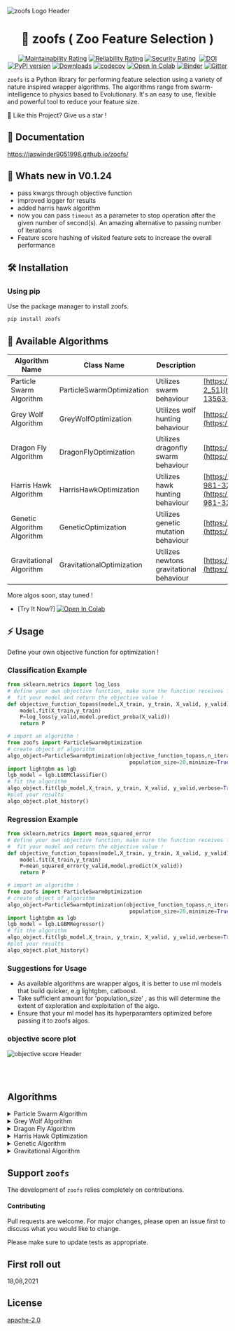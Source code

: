 ![zoofs Logo Header](https://github.com/jaswinder9051998/zoofs/blob/master/asserts/zoofsedited.png)

<div align="center">
 
<h1> 🐾 zoofs ( Zoo Feature Selection ) </h1>

[![Maintainability Rating](https://sonarcloud.io/api/project_badges/measure?project=jaswinder9051998_zoofs&metric=sqale_rating)](https://sonarcloud.io/dashboard?id=jaswinder9051998_zoofs) [![Reliability Rating](https://sonarcloud.io/api/project_badges/measure?project=jaswinder9051998_zoofs&metric=reliability_rating)](https://sonarcloud.io/dashboard?id=jaswinder9051998_zoofs) [![Security Rating](https://sonarcloud.io/api/project_badges/measure?project=jaswinder9051998_zoofs&metric=security_rating)](https://sonarcloud.io/dashboard?id=jaswinder9051998_zoofs) [![<Sonarcloud quality gate>](https://sonarcloud.io/api/project_badges/measure?project=jaswinder9051998_zoofs&metric=alert_status)](https://sonarcloud.io/dashboard?id=jaswinder9051998_zoofs) [![DOI](https://zenodo.org/badge/DOI/10.5281/zenodo.5638846.svg)](https://doi.org/10.5281/zenodo.5638846) [![PyPI version](https://badge.fury.io/py/zoofs.svg)](https://badge.fury.io/py/zoofs) [![Downloads](https://pepy.tech/badge/zoofs)](https://pepy.tech/project/zoofs) [![codecov](https://codecov.io/gh/jaswinder9051998/zoofs/branch/master/graph/badge.svg?token=TMFNF6Y7A2)](https://codecov.io/gh/jaswinder9051998/zoofs) [![Open In Colab](https://camo.githubusercontent.com/52feade06f2fecbf006889a904d221e6a730c194/68747470733a2f2f636f6c61622e72657365617263682e676f6f676c652e636f6d2f6173736574732f636f6c61622d62616467652e737667)](https://colab.research.google.com/drive/12LYc67hIuy7PKSa8J_75bQUZ62EBJz4J?usp=sharing)  [![Binder](https://mybinder.org/badge_logo.svg)](https://mybinder.org/v2/gh/jaswinder9051998/zoofs/HEAD) [![Gitter](https://img.shields.io/gitter/room/DAVFoundation/DAV-Contributors.svg?style=flat-square)](https://gitter.im/zooFeatureSelection/community)
 
 </div>
 
``zoofs`` is a Python library for performing feature selection using a variety of nature inspired wrapper algorithms. The algorithms range from swarm-intelligence to physics based to Evolutionary.
It's an easy to use, flexible and powerful tool to reduce your feature size.  
 
🌟 Like this Project? Give us a star !
 
## 📘 Documentation 
https://jaswinder9051998.github.io/zoofs/

 
## 🔗 Whats new in V0.1.24
- pass kwargs through objective function
- improved logger for results 
- added harris hawk algorithm
- now you can pass ``timeout`` as a parameter to stop operation after the given number of second(s). An amazing alternative to passing number of iterations
- Feature score hashing of visited feature sets to increase the overall performance
 
## 🛠 Installation

### Using pip

Use the package manager to install zoofs.

```bash
pip install zoofs
```

## 📜 Available Algorithms
| Algorithm Name | Class Name | Description | References doi |
|----------|-------------|-------------|-------------|
| Particle Swarm Algorithm  | ParticleSwarmOptimization | Utilizes swarm behaviour | [https://doi.org/10.1007/978-3-319-13563-2_51](https://doi.org/10.1007/978-3-319-13563-2_51) |
| Grey Wolf Algorithm | GreyWolfOptimization | Utilizes wolf hunting behaviour |  [https://doi.org/10.1016/j.neucom.2015.06.083](https://doi.org/10.1016/j.neucom.2015.06.083) |
| Dragon Fly Algorithm | DragonFlyOptimization | Utilizes dragonfly swarm behaviour | [https://doi.org/10.1016/j.knosys.2020.106131](https://doi.org/10.1016/j.knosys.2020.106131) |
| Harris Hawk Algorithm | HarrisHawkOptimization | Utilizes hawk hunting behaviour | [https://link.springer.com/chapter/10.1007/978-981-32-9990-0_12](https://link.springer.com/chapter/10.1007/978-981-32-9990-0_12) |
| Genetic Algorithm Algorithm | GeneticOptimization | Utilizes genetic mutation behaviour | [https://doi.org/10.1109/ICDAR.2001.953980](https://doi.org/10.1109/ICDAR.2001.953980) |
| Gravitational Algorithm | GravitationalOptimization | Utilizes newtons gravitational behaviour | [https://doi.org/10.1109/ICASSP.2011.5946916](https://doi.org/10.1109/ICASSP.2011.5946916) |

More algos soon, stay tuned !
* [Try It Now?] [![Open In Colab](https://camo.githubusercontent.com/52feade06f2fecbf006889a904d221e6a730c194/68747470733a2f2f636f6c61622e72657365617263682e676f6f676c652e636f6d2f6173736574732f636f6c61622d62616467652e737667)](https://colab.research.google.com/drive/12LYc67hIuy7PKSa8J_75bQUZ62EBJz4J?usp=sharing)

## ⚡️ Usage
 

Define your own objective function for optimization !
 
### Classification Example
 
```python
from sklearn.metrics import log_loss
# define your own objective function, make sure the function receives four parameters,
#  fit your model and return the objective value !
def objective_function_topass(model,X_train, y_train, X_valid, y_valid):      
    model.fit(X_train,y_train)  
    P=log_loss(y_valid,model.predict_proba(X_valid))
    return P

# import an algorithm !  
from zoofs import ParticleSwarmOptimization
# create object of algorithm
algo_object=ParticleSwarmOptimization(objective_function_topass,n_iteration=20,
                                       population_size=20,minimize=True)
import lightgbm as lgb
lgb_model = lgb.LGBMClassifier()                                       
# fit the algorithm
algo_object.fit(lgb_model,X_train, y_train, X_valid, y_valid,verbose=True)
#plot your results
algo_object.plot_history()

```
 
### Regression Example
 
```python
from sklearn.metrics import mean_squared_error
# define your own objective function, make sure the function receives four parameters,
#  fit your model and return the objective value !
def objective_function_topass(model,X_train, y_train, X_valid, y_valid):      
    model.fit(X_train,y_train)  
    P=mean_squared_error(y_valid,model.predict(X_valid))
    return P

# import an algorithm !  
from zoofs import ParticleSwarmOptimization
# create object of algorithm
algo_object=ParticleSwarmOptimization(objective_function_topass,n_iteration=20,
                                       population_size=20,minimize=True)
import lightgbm as lgb
lgb_model = lgb.LGBMRegressor()                                       
# fit the algorithm
algo_object.fit(lgb_model,X_train, y_train, X_valid, y_valid,verbose=True)
#plot your results
algo_object.plot_history()

```
 
### Suggestions for Usage
- As available algorithms are wrapper algos, it is better to use ml models that build quicker, e.g lightgbm, catboost.
- Take sufficient amount for 'population_size' , as this will determine the extent of exploration and exploitation of the algo.
- Ensure that your ml model has its hyperparamters optimized before passing it to zoofs algos.


### objective score plot
![objective score Header](https://github.com/jaswinder9051998/zoofs/blob/master/asserts/p2.PNG)

 <br/>
 <br/>

## Algorithms

<details>
<summary markdown="span"> Particle Swarm Algorithm </summary>
 
![Particle Swarm](https://media.giphy.com/media/tBRQNyh6fKBpSy2oif/giphy.gif)

In computational science, particle swarm optimization (PSO) is a computational method that optimizes a problem by iteratively trying to improve a candidate solution with regard to a given measure of quality. It solves a problem by having a population of candidate solutions, here dubbed particles, and moving these particles around in the search-space according to simple mathematical formula over the particle's position and velocity. Each particle's movement is influenced by its local best known position, but is also guided toward the best known positions in the search-space, which are updated as better positions are found by other particles. This is expected to move the swarm toward the best solutions.
 
------------------------------------------
#### class zoofs.ParticleSwarmOptimization(objective_function,n_iteration=50,population_size=50,minimize=True,c1=2,c2=2,w=0.9)
------------------------------------------

|  |  |
|----------|-------------|
|  Parameters  | ``objective_function`` :  user made function of the signature 'func(model,X_train,y_train,X_test,y_test)'. <br/> <dl> <dd> The function must return a value, that needs to be minimized/maximized. </dd> </dl> ``n_iteration ``: int, default=1000 <br/> <dl> <dd> Number of time the algorithm will run  </dd> </dl> ``timeout``: int = None <br/> <dl> <dd> Stop operation after the given number of second(s). If this argument is set to None, the operation is executed without time limitation and n_iteration is followed </dd> </dl> ``population_size`` : int, default=50 <br/> <dl> <dd> Total size of the population  </dd> </dl> ``minimize ``: bool, default=True <br/> <dl> <dd> Defines if the objective value is to be maximized or minimized </dd> </dl> ``c1`` : float, default=2.0 <br/> <dl> <dd> first acceleration coefficient of particle swarm  </dd> </dl>    ``c2`` : float, default=2.0 <br/> <dl> <dd> second acceleration coefficient of particle swarm  </dd> </dl> `w` : float, default=0.9 <br/> <dl> <dd> weight parameter  </dd> </dl>|
| Attributes | ``best_feature_list`` :  array-like <br/> <dl> <dd> Final best set of features  </dd> </dl> |

#### Methods

| Methods | Class Name |
|----------|-------------|
|  fit  | Run the algorithm  |
| plot_history | Plot results achieved across iteration |

#### fit(model,X_train, y_train, X_test, y_test,verbose=True)

|  |  |
|----------|-------------|
|   Parameters | ``model`` : <br/> <dl> <dd> machine learning model's object </dd> </dl> ``X_train`` : pandas.core.frame.DataFrame of shape (n_samples, n_features)  <br/><dl> <dd> Training input samples to be used for machine learning model </dd> </dl> ``y_train`` : pandas.core.frame.DataFrame or pandas.core.series.Series of shape (n_samples) <br/> <dl> <dd> The target values (class labels in classification, real numbers in regression). </dd> </dl> ``X_valid`` : pandas.core.frame.DataFrame of shape (n_samples, n_features)  <br/> <dl> <dd> Validation input samples </dd> </dl> ``y_valid`` : pandas.core.frame.DataFrame or pandas.core.series.Series of shape (n_samples)  <br/> <dl> <dd> The Validation target values . </dd> </dl> ``verbose`` : bool,default=True  <br/> <dl> <dd> Print results for iterations </dd> </dl>|
| Returns  | ``best_feature_list `` :  array-like <br/> <dl> <dd> Final best set of features  </dd> </dl> |

#### plot_history()
Plot results across iterations

#### Example
```python
from sklearn.metrics import log_loss
# define your own objective function, make sure the function receives four parameters,
#  fit your model and return the objective value !
def objective_function_topass(model,X_train, y_train, X_valid, y_valid):      
    model.fit(X_train,y_train)  
    P=log_loss(y_valid,model.predict_proba(X_valid))
    return P

# import an algorithm !  
from zoofs import ParticleSwarmOptimization
# create object of algorithm
algo_object=ParticleSwarmOptimization(objective_function_topass,n_iteration=20,
                                       population_size=20,minimize=True,c1=2,c2=2,w=0.9)
import lightgbm as lgb
lgb_model = lgb.LGBMClassifier()                      
# fit the algorithm
algo_object.fit(lgb_model,X_train, y_train, X_valid, y_valid,verbose=True)
#plot your results
algo_object.plot_history()
```  
<br/>
<br/>
</details>
 
<details>
<summary markdown="span"> Grey Wolf Algorithm </summary>
 
![Grey Wolf](https://media.giphy.com/media/CvgezXSuQTMTC/giphy.gif)

The Grey Wolf Optimizer (GWO) mimics the leadership hierarchy and hunting mechanism of grey wolves in nature. Four types of grey wolves such as alpha, beta, delta, and omega are employed for simulating the leadership hierarchy. In addition, three main steps of hunting, searching for prey, encircling prey, and attacking prey, are implemented to perform optimization.
 
------------------------------------------
#### class zoofs.GreyWolfOptimization(objective_function,n_iteration=50,population_size=50,minimize=True)
------------------------------------------
|  |  |
|----------|-------------|
|  Parameters  | ``objective_function`` :  user made function of the signature 'func(model,X_train,y_train,X_test,y_test)'. <br/> <dl> <dd> The function must return a value, that needs to be minimized/maximized. </dd> </dl> ``n_iteration ``: int, default=50 <br/> <dl> <dd> Number of time the algorithm will run  </dd> </dl> ``timeout``: int = None <br/> <dl> <dd> Stop operation after the given number of second(s). If this argument is set to None, the operation is executed without time limitation and n_iteration is followed </dd> </dl> ``population_size`` : int, default=50 <br/> <dl> <dd> Total size of the population  </dd> </dl> ``method`` : {1, 2}, default=1 <br/> <dl> <dd> Choose the between the two methods of grey wolf optimization </dd> </dl> ``minimize ``: bool, default=True <br/> <dl> <dd> Defines if the objective value is to be maximized or minimized </dd> </dl>|
| Attributes | ``best_feature_list`` :  array-like <br/> <dl> <dd> Final best set of features  </dd> </dl> |

#### Methods

| Methods | Class Name |
|----------|-------------|
|  fit  | Run the algorithm  |
| plot_history | Plot results achieved across iteration |

#### fit(model,X_train,y_train,X_valid,y_valid,method=1,verbose=True)

|  |  |
|----------|-------------|
|   Parameters | ``model`` : <br/> <dl> <dd> machine learning model's object </dd> </dl> ``X_train`` : pandas.core.frame.DataFrame of shape (n_samples, n_features)  <br/><dl> <dd> Training input samples to be used for machine learning model </dd> </dl> ``y_train`` : pandas.core.frame.DataFrame or pandas.core.series.Series of shape (n_samples) <br/> <dl> <dd> The target values (class labels in classification, real numbers in regression). </dd> </dl> ``X_valid`` : pandas.core.frame.DataFrame of shape (n_samples, n_features)  <br/> <dl> <dd> Validation input samples </dd> </dl> ``y_valid`` : pandas.core.frame.DataFrame or pandas.core.series.Series of shape (n_samples)  <br/> <dl> <dd> The Validation target values . </dd> </dl> ``verbose`` : bool,default=True  <br/> <dl> <dd> Print results for iterations </dd> </dl>|
| Returns  | ``best_feature_list `` :  array-like <br/> <dl> <dd> Final best set of features  </dd> </dl> |

#### plot_history()
Plot results across iterations

#### Example
```python
from sklearn.metrics import log_loss
# define your own objective function, make sure the function receives four parameters,
#  fit your model and return the objective value !
def objective_function_topass(model,X_train, y_train, X_valid, y_valid):      
    model.fit(X_train,y_train)  
    P=log_loss(y_valid,model.predict_proba(X_valid))
    return P

# import an algorithm !  
from zoofs import GreyWolfOptimization
# create object of algorithm
algo_object=GreyWolfOptimization(objective_function_topass,n_iteration=20,method=1,
                                    population_size=20,minimize=True)
import lightgbm as lgb
lgb_model = lgb.LGBMClassifier()                                       
# fit the algorithm
algo_object.fit(lgb_model,X_train, y_train, X_valid, y_valid,verbose=True)
#plot your results
algo_object.plot_history()
```  
<br/>
<br/>
</details>
 
<details>
<summary markdown="span"> Dragon Fly Algorithm </summary>
 
![Dragon Fly](https://media.giphy.com/media/xTiTnozh5piv13iFBC/giphy.gif)

The main inspiration of the Dragonfly Algorithm (DA) algorithm originates from static and dynamic swarming behaviours. These two swarming behaviours are very similar to the two main phases of optimization using meta-heuristics: exploration and exploitation. Dragonflies create sub swarms and fly over different areas in a static swarm, which is the main objective of the exploration phase. In the static swarm, however, dragonflies fly in bigger swarms and along one direction, which is favourable in the exploitation phase.
 
------------------------------------------
#### class zoofs.DragonFlyOptimization(objective_function,n_iteration=50,population_size=50,minimize=True)
------------------------------------------
|  |  |
|----------|-------------|
|  Parameters  | ``objective_function`` :  user made function of the signature 'func(model,X_train,y_train,X_test,y_test)'. <br/> <dl> <dd> The function must return a value, that needs to be minimized/maximized. </dd> </dl> ``n_iteration ``: int, default=50 <br/> <dl> <dd> Number of time the algorithm will run  </dd> </dl> ``timeout``: int = None <br/> <dl> <dd> Stop operation after the given number of second(s). If this argument is set to None, the operation is executed without time limitation and n_iteration is followed </dd> </dl> ``population_size`` : int, default=50 <br/> <dl> <dd> Total size of the population  </dd> </dl> ``method`` : {'linear','random','quadraic','sinusoidal'}, default='sinusoidal' <br/> <dl> <dd> Choose the between the three methods of Dragon Fly optimization </dd> </dl> ``minimize ``: bool, default=True <br/> <dl> <dd> Defines if the objective value is to be maximized or minimized </dd> </dl>|
| Attributes | ``best_feature_list`` :  array-like <br/> <dl> <dd> Final best set of features  </dd> </dl> |

#### Methods

| Methods | Class Name |
|----------|-------------|
|  fit  | Run the algorithm  |
| plot_history | Plot results achieved across iteration |

#### fit(model,X_train,y_train,X_valid,y_valid,method='sinusoidal',verbose=True)

|  |  |
|----------|-------------|
|   Parameters | ``model`` : <br/> <dl> <dd> machine learning model's object </dd> </dl> ``X_train`` : pandas.core.frame.DataFrame of shape (n_samples, n_features)  <br/><dl> <dd> Training input samples to be used for machine learning model </dd> </dl> ``y_train`` : pandas.core.frame.DataFrame or pandas.core.series.Series of shape (n_samples) <br/> <dl> <dd> The target values (class labels in classification, real numbers in regression). </dd> </dl> ``X_valid`` : pandas.core.frame.DataFrame of shape (n_samples, n_features)  <br/> <dl> <dd> Validation input samples </dd> </dl> ``y_valid`` : pandas.core.frame.DataFrame or pandas.core.series.Series of shape (n_samples)  <br/> <dl> <dd> The Validation target values . </dd> </dl> ``verbose`` : bool,default=True  <br/> <dl> <dd> Print results for iterations </dd> </dl>|
| Returns  | ``best_feature_list `` :  array-like <br/> <dl> <dd> Final best set of features  </dd> </dl> |

#### plot_history()
Plot results across iterations

#### Example
```python
from sklearn.metrics import log_loss
# define your own objective function, make sure the function receives four parameters,
#  fit your model and return the objective value !
def objective_function_topass(model,X_train, y_train, X_valid, y_valid):      
    model.fit(X_train,y_train)  
    P=log_loss(y_valid,model.predict_proba(X_valid))
    return P

# import an algorithm !  
from zoofs import DragonFlyOptimization
# create object of algorithm
algo_object=DragonFlyOptimization(objective_function_topass,n_iteration=20,method='sinusoidal',
                                    population_size=20,minimize=True)
import lightgbm as lgb
lgb_model = lgb.LGBMClassifier()                                     
# fit the algorithm
algo_object.fit(lgb_model,X_train, y_train, X_valid, y_valid,  verbose=True)
#plot your results
algo_object.plot_history()
```  
<br/>
<br/>
</details>
 
<details>
<summary markdown="span"> Harris Hawk Optimization </summary>
 
![Harris Hawk](https://media.giphy.com/media/lq2hmYpAAomgT3dyh3/giphy.gif)

HHO is a popular swarm-based, gradient-free optimization algorithm with several active and time-varying phases of exploration and exploitation. This algorithm initially published by the prestigious Journal of Future Generation Computer Systems (FGCS) in 2019, and from the first day, it has gained increasing attention among researchers due to its flexible structure, high performance, and high-quality results. The main logic of the HHO method is designed based on the cooperative behaviour and chasing styles of Harris' hawks in nature called "surprise pounce". Currently, there are many suggestions about how to enhance the functionality of HHO, and there are also several enhanced variants of the HHO in the leading Elsevier and IEEE transaction journals.
 
------------------------------------------
#### class zoofs.HarrisHawkOptimization(objective_function,n_iteration=50,population_size=50,minimize=True,beta=0.5)
------------------------------------------

|  |  |
|----------|-------------|
|  Parameters  | ``objective_function`` :  user made function of the signature 'func(model,X_train,y_train,X_test,y_test)'. <br/> <dl> <dd> The function must return a value, that needs to be minimized/maximized. </dd> </dl> ``n_iteration ``: int, default=1000 <br/> <dl> <dd> Number of time the algorithm will run  </dd> </dl> ``timeout``: int = None <br/> <dl> <dd> Stop operation after the given number of second(s). If this argument is set to None, the operation is executed without time limitation and n_iteration is followed </dd> </dl> ``population_size`` : int, default=50 <br/> <dl> <dd> Total size of the population  </dd> </dl> ``minimize ``: bool, default=True <br/> <dl> <dd> Defines if the objective value is to be maximized or minimized </dd> </dl> ``beta`` : float, default=0.5 <br/> <dl> <dd> value for levy random walk  </dd> </dl> |
| Attributes | ``best_feature_list`` :  array-like <br/> <dl> <dd> Final best set of features  </dd> </dl> |

#### Methods

| Methods | Class Name |
|----------|-------------|
|  fit  | Run the algorithm  |
| plot_history | Plot results achieved across iteration |

#### fit(model,X_train, y_train, X_test, y_test,verbose=True)

|  |  |
|----------|-------------|
|   Parameters | ``model`` : <br/> <dl> <dd> machine learning model's object </dd> </dl> ``X_train`` : pandas.core.frame.DataFrame of shape (n_samples, n_features)  <br/><dl> <dd> Training input samples to be used for machine learning model </dd> </dl> ``y_train`` : pandas.core.frame.DataFrame or pandas.core.series.Series of shape (n_samples) <br/> <dl> <dd> The target values (class labels in classification, real numbers in regression). </dd> </dl> ``X_valid`` : pandas.core.frame.DataFrame of shape (n_samples, n_features)  <br/> <dl> <dd> Validation input samples </dd> </dl> ``y_valid`` : pandas.core.frame.DataFrame or pandas.core.series.Series of shape (n_samples)  <br/> <dl> <dd> The Validation target values . </dd> </dl> ``verbose`` : bool,default=True  <br/> <dl> <dd> Print results for iterations </dd> </dl>|
| Returns  | ``best_feature_list `` :  array-like <br/> <dl> <dd> Final best set of features  </dd> </dl> |

#### plot_history()
Plot results across iterations

#### Example
```python
from sklearn.metrics import log_loss
# define your own objective function, make sure the function receives four parameters,
#  fit your model and return the objective value !
def objective_function_topass(model,X_train, y_train, X_valid, y_valid):      
    model.fit(X_train,y_train)  
    P=log_loss(y_valid,model.predict_proba(X_valid))
    return P

# import an algorithm !  
from zoofs import HarrisHawkOptimization
# create object of algorithm
algo_object=HarrisHawkOptimization(objective_function_topass,n_iteration=20,
                                       population_size=20,minimize=True)
import lightgbm as lgb
lgb_model = lgb.LGBMClassifier()                      
# fit the algorithm
algo_object.fit(lgb_model,X_train, y_train, X_valid, y_valid,verbose=True)
#plot your results
algo_object.plot_history()
```  
<br/>
<br/>
</details>
 
<details>
<summary markdown="span"> Genetic Algorithm </summary>
 
![Dragon Fly](https://media.giphy.com/media/3o85xGrC7nPVbA2y3K/giphy.gif)

In computer science and operations research, a genetic algorithm (GA) is a metaheuristic inspired by the process of natural selection that belongs to the larger class of evolutionary algorithms (EA). Genetic algorithms are commonly used to generate high-quality solutions to optimization and search problems by relying on biologically inspired operators such as mutation, crossover and selection. Some examples of GA applications include optimizing decision trees for better performance, automatically solve sudoku puzzles, hyperparameter optimization, etc.
 
------------------------------------------
#### class zoofs.GeneticOptimization(objective_function,n_iteration=20,population_size=20,selective_pressure=2,elitism=2,mutation_rate=0.05,minimize=True)
------------------------------------------
|  |  |
|----------|-------------|
|  Parameters  | ``objective_function`` :  user made function of the signature 'func(model,X_train,y_train,X_test,y_test)'. <br/> <dl> <dd> The function must return a value, that needs to be minimized/maximized. </dd> </dl> ``n_iteration``: int, default=50 <br/> <dl> <dd> Number of time the algorithm will run  </dd> </dl> ``timeout``: int = None <br/> <dl> <dd> Stop operation after the given number of second(s). If this argument is set to None, the operation is executed without time limitation and n_iteration is followed </dd> </dl> ``population_size`` : int, default=50 <br/> <dl> <dd> Total size of the population  </dd> </dl> ``selective_pressure``: int, default=2 <br/> <dl> <dd>measure of reproductive opportunities for each organism in the population </dd> </dl> ``elitism``: int, default=2 <br/> <dl> <dd> number of top individuals to be considered as elites </dd> </dl> ``mutation_rate``: float, default=0.05 <br/> <dl> <dd> rate of mutation in the population's gene </dd> </dl> ``minimize``: bool, default=True <br/> <dl> <dd> Defines if the objective value is to be maximized or minimized </dd> </dl>|
| Attributes | ``best_feature_list`` :  array-like <br/> <dl> <dd> Final best set of features  </dd> </dl> |

#### Methods

| Methods | Class Name |
|----------|-------------|
|  fit  | Run the algorithm  |
| plot_history | Plot results achieved across iteration |

#### fit(model,X_train,y_train,X_valid,y_valid,verbose=True)

|  |  |
|----------|-------------|
|   Parameters | ``model`` : <br/> <dl> <dd> machine learning model's object </dd> </dl> ``X_train`` : pandas.core.frame.DataFrame of shape (n_samples, n_features)  <br/><dl> <dd> Training input samples to be used for machine learning model </dd> </dl> ``y_train`` : pandas.core.frame.DataFrame or pandas.core.series.Series of shape (n_samples) <br/> <dl> <dd> The target values (class labels in classification, real numbers in regression). </dd> </dl> ``X_valid`` : pandas.core.frame.DataFrame of shape (n_samples, n_features)  <br/> <dl> <dd> Validation input samples </dd> </dl> ``y_valid`` : pandas.core.frame.DataFrame or pandas.core.series.Series of shape (n_samples)  <br/> <dl> <dd> The Validation target values . </dd> </dl> ``verbose`` : bool,default=True  <br/> <dl> <dd> Print results for iterations </dd> </dl>|
| Returns  | ``best_feature_list `` :  array-like <br/> <dl> <dd> Final best set of features  </dd> </dl> |

#### plot_history()
Plot results across iterations

#### Example
```python
from sklearn.metrics import log_loss
# define your own objective function, make sure the function receives four parameters,
#  fit your model and return the objective value !
def objective_function_topass(model,X_train, y_train, X_valid, y_valid):      
    model.fit(X_train,y_train)  
    P=log_loss(y_valid,model.predict_proba(X_valid))
    return P

# import an algorithm !  
from zoofs import GeneticOptimization
# create object of algorithm
algo_object=GeneticOptimization(objective_function_topass,n_iteration=20,
                            population_size=20,selective_pressure=2,elitism=2,
                            mutation_rate=0.05,minimize=True)
import lightgbm as lgb
lgb_model = lgb.LGBMClassifier()                            
# fit the algorithm
algo_object.fit(lgb_model,X_train, y_train,X_valid, y_valid, verbose=True)
#plot your results
algo_object.plot_history()
```  
</details>
 
<details>
<summary markdown="span"> Gravitational Algorithm </summary>
 
![Gravitational Algorithm](https://media.giphy.com/media/d1zp7XeNrzpWo/giphy.gif)

 Gravitational Algorithm is based on the law of gravity and mass interactions is introduced. In the algorithm, the searcher agents are a collection of masses which interact with each other based on the Newtonian gravity and the laws of motion.
 
------------------------------------------
#### class zoofs.GravitationalOptimization(self,objective_function,n_iteration=50,population_size=50,g0=100,eps=0.5,minimize=True)
------------------------------------------
|  |  |
|----------|-------------|
|  Parameters  | ``objective_function`` :  user made function of the signature 'func(model,X_train,y_train,X_test,y_test)'. <br/> <dl> <dd> The function must return a value, that needs to be minimized/maximized. </dd> </dl> ``n_iteration``: int, default=50 <br/> <dl> <dd> Number of time the algorithm will run  </dd> </dl> ``timeout``: int = None <br/> <dl> <dd> Stop operation after the given number of second(s). If this argument is set to None, the operation is executed without time limitation and n_iteration is followed </dd> </dl> ``population_size`` : int, default=50 <br/> <dl> <dd> Total size of the population  </dd> </dl> ``g0``: float, default=100 <br/> <dl> <dd> gravitational strength constant </dd> </dl> ``eps``: float, default=0.5 <br/> <dl> <dd> distance constant </dd> </dl>``minimize``: bool, default=True <br/> <dl> <dd> Defines if the objective value is to be maximized or minimized </dd> </dl>|
| Attributes | ``best_feature_list`` :  array-like <br/> <dl> <dd> Final best set of features  </dd> </dl> |

#### Methods

| Methods | Class Name |
|----------|-------------|
|  fit  | Run the algorithm  |
| plot_history | Plot results achieved across iteration |

#### fit(model,X_train,y_train,X_valid,y_valid,verbose=True)

|  |  |
|----------|-------------|
|   Parameters | ``model`` : <br/> <dl> <dd> machine learning model's object </dd> </dl> ``X_train`` : pandas.core.frame.DataFrame of shape (n_samples, n_features)  <br/><dl> <dd> Training input samples to be used for machine learning model </dd> </dl> ``y_train`` : pandas.core.frame.DataFrame or pandas.core.series.Series of shape (n_samples) <br/> <dl> <dd> The target values (class labels in classification, real numbers in regression). </dd> </dl> ``X_valid`` : pandas.core.frame.DataFrame of shape (n_samples, n_features)  <br/> <dl> <dd> Validation input samples </dd> </dl> ``y_valid`` : pandas.core.frame.DataFrame or pandas.core.series.Series of shape (n_samples)  <br/> <dl> <dd> The Validation target values . </dd> </dl> ``verbose`` : bool,default=True  <br/> <dl> <dd> Print results for iterations </dd> </dl>|
| Returns  | ``best_feature_list `` :  array-like <br/> <dl> <dd> Final best set of features  </dd> </dl> |

#### plot_history()
Plot results across iterations

#### Example
```python
from sklearn.metrics import log_loss
# define your own objective function, make sure the function receives four parameters,
#  fit your model and return the objective value !
def objective_function_topass(model,X_train, y_train, X_valid, y_valid):      
    model.fit(X_train,y_train)  
    P=log_loss(y_valid,model.predict_proba(X_valid))
    return P

# import an algorithm !  
from zoofs import GravitationalOptimization
# create object of algorithm
algo_object=GravitationalOptimization(objective_function_topass,n_iteration=50,
                                population_size=50,g0=100,eps=0.5,minimize=True)
import lightgbm as lgb
lgb_model = lgb.LGBMClassifier()                                
# fit the algorithm
algo_object.fit(lgb_model,X_train, y_train, X_valid, y_valid, verbose=True)
#plot your results
algo_object.plot_history()
```  
 </details>

## Support `zoofs`

The development of ``zoofs`` relies completely on contributions.

#### Contributing
Pull requests are welcome. For major changes, please open an issue first to discuss what you would like to change.

Please make sure to update tests as appropriate.

## First roll out
18,08,2021

## License
[apache-2.0](https://choosealicense.com/licenses/apache-2.0/)
